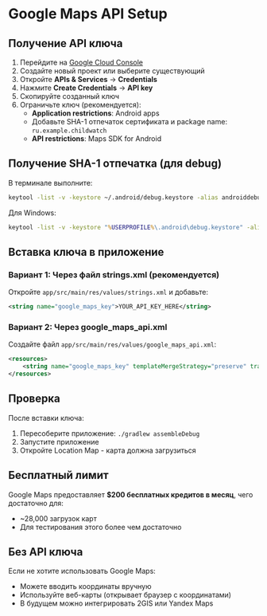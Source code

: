# Google Maps API Setup

## Получение API ключа

1. Перейдите на [Google Cloud Console](https://console.cloud.google.com/)
2. Создайте новый проект или выберите существующий
3. Откройте **APIs & Services** → **Credentials**
4. Нажмите **Create Credentials** → **API key**
5. Скопируйте созданный ключ
6. Ограничьте ключ (рекомендуется):
   - **Application restrictions**: Android apps
   - Добавьте SHA-1 отпечаток сертификата и package name: `ru.example.childwatch`
   - **API restrictions**: Maps SDK for Android

## Получение SHA-1 отпечатка (для debug)

В терминале выполните:

```bash
keytool -list -v -keystore ~/.android/debug.keystore -alias androiddebugkey -storepass android -keypass android
```

Для Windows:
```cmd
keytool -list -v -keystore "%USERPROFILE%\.android\debug.keystore" -alias androiddebugkey -storepass android -keypass android
```

## Вставка ключа в приложение

### Вариант 1: Через файл strings.xml (рекомендуется)

Откройте `app/src/main/res/values/strings.xml` и добавьте:

```xml
<string name="google_maps_key">YOUR_API_KEY_HERE</string>
```

### Вариант 2: Через google_maps_api.xml

Создайте файл `app/src/main/res/values/google_maps_api.xml`:

```xml
<resources>
    <string name="google_maps_key" templateMergeStrategy="preserve" translatable="false">YOUR_API_KEY_HERE</string>
</resources>
```

## Проверка

После вставки ключа:
1. Пересоберите приложение: `./gradlew assembleDebug`
2. Запустите приложение
3. Откройте Location Map - карта должна загрузиться

## Бесплатный лимит

Google Maps предоставляет **$200 бесплатных кредитов в месяц**, чего достаточно для:
- ~28,000 загрузок карт
- Для тестирования этого более чем достаточно

## Без API ключа

Если не хотите использовать Google Maps:
- Можете вводить координаты вручную
- Используйте веб-карты (открывает браузер с координатами)
- В будущем можно интегрировать 2GIS или Yandex Maps

